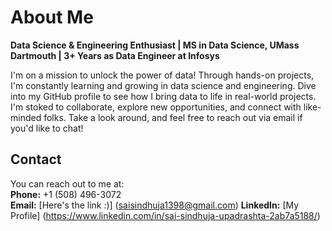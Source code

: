 # About Me

**Data Science & Engineering Enthusiast | MS in Data Science, UMass Dartmouth | 3+ Years as Data Engineer at Infosys**

I'm on a mission to unlock the power of data! Through hands-on projects, I'm constantly learning and growing in data science and engineering. Dive into my GitHub profile to see how I bring data to life in real-world projects. I'm stoked to collaborate, explore new opportunities, and connect with like-minded folks. Take a look around, and feel free to reach out via email if you'd like to chat!

## Contact

You can reach out to me at:  
**Phone:** +1 (508) 496-3072  
**Email:** [Here's the link :)]  (saisindhuja1398@gmail.com)
**LinkedIn:** [My Profile] (https://www.linkedin.com/in/sai-sindhuja-upadrashta-2ab7a5188/)

